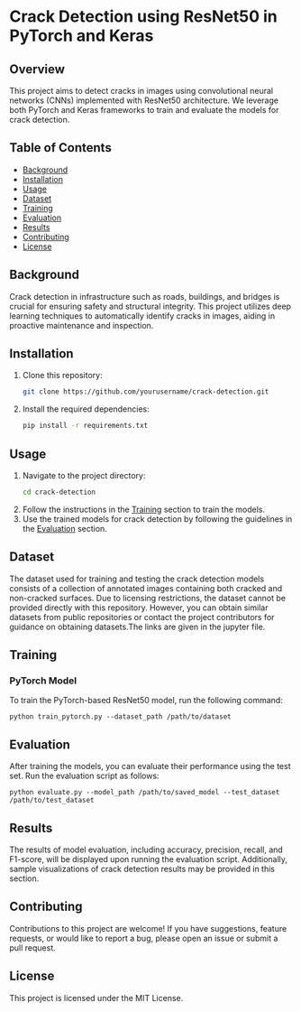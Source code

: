 # Crack Detection using ResNet50 in PyTorch and Keras

## Overview
This project aims to detect cracks in images using convolutional neural networks (CNNs) implemented with ResNet50 architecture. We leverage both PyTorch and Keras frameworks to train and evaluate the models for crack detection.

## Table of Contents
- [Background](#background)
- [Installation](#installation)
- [Usage](#usage)
- [Dataset](#dataset)
- [Training](#training)
- [Evaluation](#evaluation)
- [Results](#results)
- [Contributing](#contributing)
- [License](#license)

## Background
Crack detection in infrastructure such as roads, buildings, and bridges is crucial for ensuring safety and structural integrity. This project utilizes deep learning techniques to automatically identify cracks in images, aiding in proactive maintenance and inspection.

## Installation
1. Clone this repository:
    ```bash
    git clone https://github.com/yourusername/crack-detection.git
    ```
2. Install the required dependencies:
    ```bash
    pip install -r requirements.txt
    ```

## Usage
1. Navigate to the project directory:
    ```bash
    cd crack-detection
    ```
2. Follow the instructions in the [Training](#training) section to train the models.
3. Use the trained models for crack detection by following the guidelines in the [Evaluation](#evaluation) section.

## Dataset
The dataset used for training and testing the crack detection models consists of a collection of annotated images containing both cracked and non-cracked surfaces. Due to licensing restrictions, the dataset cannot be provided directly with this repository. However, you can obtain similar datasets from public repositories or contact the project contributors for guidance on obtaining datasets.The links are given in the jupyter file.

## Training
### PyTorch Model
To train the PyTorch-based ResNet50 model, run the following command:

```plaintext
python train_pytorch.py --dataset_path /path/to/dataset
```
## Evaluation
After training the models, you can evaluate their performance using the test set. Run the evaluation script as follows:

```plaintext
python evaluate.py --model_path /path/to/saved_model --test_dataset /path/to/test_dataset
```
## Results
The results of model evaluation, including accuracy, precision, recall, and F1-score, will be displayed upon running the evaluation script. Additionally, sample visualizations of crack detection results may be provided in this section.

## Contributing
Contributions to this project are welcome! If you have suggestions, feature requests, or would like to report a bug, please open an issue or submit a pull request.

## License
This project is licensed under the MIT License.
